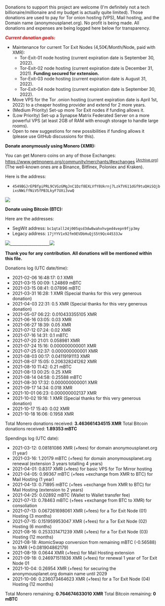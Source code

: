 Donations to support this project are welcome (I'm definitely not a tech billionaire/millionaire and my budget is actually quite limited). 
Those donations are used to pay for Tor onion hosting (VPS), Mail hosting, and the Domain name (anonymousplanet.org). No profit is being made.
All donations and expenses are being logged here below for transparency.

<span style="color: red">***Current donation goals:***</span>

- Maintenance for current Tor Exit Nodes (4,50€/Month/Node, paid with XMR): 
	- Tor-Exit-01 node hosting (current expiration date is September 30, 2022).
	- Tor-Exit-02 node hosting (current expiration date is December 31, 2021). **Funding secured for extension.**
	- Tor-Exit-03 node hosting (current expiration date is August 31, 2022).
	- Tor-Exit-04 node hosting (current expiration date is September 30, 2022).
- Move VPS for the Tor .onion hosting (current expiration date is April 1st, 2022) to a cheaper hosting provider and extend for 2 more years.
- (Medium Priority) Set-up more Tor Exit nodes if funding allows it.
- (Low Priority) Set-up a Synapse Matrix Federated Server on a more powerful VPS (at least 2GB of RAM with enough storage to handle large rooms).
- Open to new suggestions for new possibilities if funding allows it (please use GitHub discussions for this).

**Donate anonymously using Monero (XMR):**

You can get Monero coins on any of those Exchanges: <https://www.getmonero.org/community/merchants/#exchanges> <sup>[[Archive.org]][4]</sup> (The well-known ones are a Binance, Bitfinex, Poloniex and Kraken).

Here is the address:

- ```4549BGJrEPBfpiPRL9CVGzGMgJnC1Dzf8EXLVfY8Ukrnj7LzkTV611dGf9tuQHiSQjbixsNWiffNiV5fPB3LkyF7UXi3vwQ```

![][1]

**Donate using Bitcoin (BTC):**

Here are the addresses:

- SegWit address: ```bc1qtall24j005qsd3dw8wahxhvged4vepn9fjp3my```
- Legacy address: ```17jYYV1x92fm9EVDbHuQjS5t9Qc44533Jw```

![][2]____________________![][3]

**Thank you for any contribution. All donations will be mentioned within this file.**
    
Donations log (UTC date/time):

- 2021-02-06 16:48:17: 0.1 XMR
- 2021-03-15 00:09: 1.24869 mBTC
- 2021-03-15 08:41: 0.07896 mBTC
- 2021-03-31 16:28: 1 XMR (Special thanks for this very generous donation)
- 2021-04-03 22:31: 0.5 XMR (Special thanks for this very generous donation)
- 2021-05-07 06:22: 0.010433355105 XMR
- 2021-06-16 03:05: 0.03 XMR
- 2021-06-27 18:39: 0.05 XMR
- 2021-07-12 07:24: 0.02 XMR
- 2021-07-16 14:31: 0.1 mBTC
- 2021-07-20 21:01: 0.058981 XMR
- 2021-07-24 15:16: 0.000000000001 XMR 
- 2021-07-25 02:37: 0.000000000001 XMR
- 2021-08-03 00:17: 0.04119191113 XMR
- 2021-08-07 15:05: 0.206328241262 XMR
- 2021-08-10 11:42: 0.21 mBTC
- 2021-08-13 00:25: 0.25 XMR
- 2021-08-14 04:58: 0.25588 mBTC
- 2021-08-30 17:32: 0.000000000001 XMR
- 2021-09-17 14:34: 0.018 XMR
- 2021-10-01 06:23: 0.000000002137 XMR
- 2021-10-02 19:16: 1 XMR (Special thanks for this very generous donation)
- 2021-10-17 15:40: 0.02 XMR
- 2021-10-18 16:06: 0.1958 XMR

Total Monero donations received: **3.463661434515 XMR**
Total Bitcoin donations received: **1.89353 mBTC**

Spendings log (UTC date):

- 2021-03-12: 0.08181086 XMR (+fees) for domain anonymousplanet.org (1 year)
- 2021-03-16: 1.20179 mBTC (+fees) for domain anonymousplanet.org renewal (extension 3 years totalling 4 years)
- 2021-04-01: 0.8317 XMR (+fees) for basic VPS for Tor Mirror hosting
- 2021-04-05: 0.99367 mBTC (+fees +exchange from XMR to BTC) for Mail Hosting (1 year)
- 2021-04-13: 0.71895 mBTC (+fees +exchange from XMR to BTC) for Mail Hosting (extension to 2 years)
- 2021-04-25: 0.02892 mBTC (Wallet to Wallet transfer fee)
- 2021-07-13: 0.78463 mBTC (+fees +exchange from BTC to XMR) for consoliation
- 2021-07-13: 0.067261698061 XMR (+fees) for a Tor Exit Node (01) Hosting (3 months)
- 2021-07-15: 0.151959953047 XMR (+fees) for a Tor Exit Node (02) Hosting (6 months)
- 2021-08-16: 0.253331471239 XMR (+fees) for a Tor Exit Node (03) Hosting (12 months)
- 2021-08-18: AtomicSwap conversion from remaining mBTC (-0.56588) to XMR (+0.081904862179)
- 2021-08-19: 0.0644 XMR (+fees) for Mail Hosting extension
- 2021-09-18: 0.246971511836 XMR (+fees) for renewal 1 year of Tor Exit Node 01
- 2021-10-04: 0.26954 XMR (+fees) for securing the anonymousplanet.org domain name until 2029
- 2021-10-06: 0.236073464623 XMR (+fees) for a Tor Exit Node (04) Hosting (12 months)

Total Monero remaining: **0.764674633010 XMR**
Total Bitcoin remaining: **0 mBTC**

[1]: media/monero.jpg
[2]: media/bitcoin-segwit.jpg
[3]: media/bitcoin-legacy.jpg
[4]: https://web.archive.org/web/https://www.getmonero.org/community/merchants/#exchanges